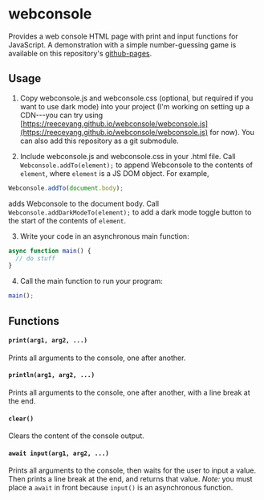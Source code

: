 # webconsole
Provides a web console HTML page with print and input functions for JavaScript. A demonstration with a simple number-guessing game is available on this repository's [github-pages](https://reeceyang.github.io/webconsole/).

## Usage
1. Copy webconsole.js and webconsole.css (optional, but required if you want to use dark mode) into your project (I'm working on setting up a CDN---you can try using [https://reeceyang.github.io/webconsole/webconsole.js](https://reeceyang.github.io/webconsole/webconsole.js) for now). You can also add this repository as a git submodule.

2. Include webconsole.js and webconsole.css in your .html file. Call `Webconsole.addTo(element);` to append Webconsole to the contents of `element`, where `element` is a JS DOM object. For example,
```javascript
Webconsole.addTo(document.body);
```
adds Webconsole to the document body. Call `Webconsole.addDarkModeTo(element);` to add a dark mode toggle button to the start of the contents of `element`.

3. Write your code in an asynchronous main function:
```javascript
async function main() {
  // do stuff
}
```

4. Call the main function to run your program:

```javascript
main();
```

## Functions

#### `print(arg1, arg2, ...)`

Prints all arguments to the console, one after another.

#### `println(arg1, arg2, ...)`

Prints all arguments to the console, one after another, with a line break at the end.

#### `clear()`

Clears the content of the console output.

#### `await input(arg1, arg2, ...)`

Prints all arguments to the console, then waits for the user to input a value. Then prints a line break at the end, and returns that value. *Note:* you must place a `await` in front because `input()` is an asynchronous function.
